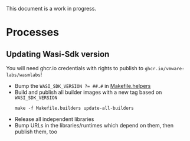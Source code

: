 This document is a work in progress.

# Processes

## Updating Wasi-Sdk version

 You will need ghcr.io credentials with rights to publish to `ghcr.io/vmware-labs/wasmlabs`!

 - Bump the `WASI_SDK_VERSION ?= ##.#` in [Makefile.helpers](../Makefile.helpers)
 - Build and publish all builder images with a new tag based on `WASI_SDK_VERSION`
    ```
    make -f Makefile.builders update-all-builders
    ```
 - Release all independent libraries
 - Bump URLs in the libraries/runtimes which depend on them, then publish them, too
